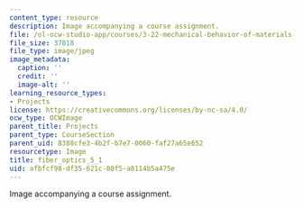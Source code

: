 ```yaml
---
content_type: resource
description: Image accompanying a course assignment.
file: /ol-ocw-studio-app/courses/3-22-mechanical-behavior-of-materials-spring-2008/afbfcf98df35621c80f5a8114b5a475e_fiber_optics_5_1.jpg
file_size: 37818
file_type: image/jpeg
image_metadata:
  caption: ''
  credit: ''
  image-alt: ''
learning_resource_types:
- Projects
license: https://creativecommons.org/licenses/by-nc-sa/4.0/
ocw_type: OCWImage
parent_title: Projects
parent_type: CourseSection
parent_uid: 8388cfe3-4b2f-b7e7-0060-faf27a65e652
resourcetype: Image
title: fiber_optics_5_1
uid: afbfcf98-df35-621c-80f5-a8114b5a475e
---
```

Image accompanying a course assignment.